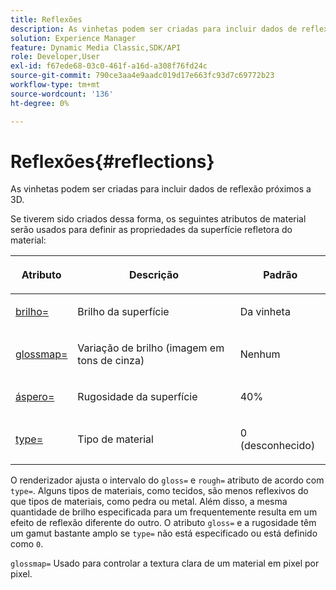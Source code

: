 ```yaml
---
title: Reflexões
description: As vinhetas podem ser criadas para incluir dados de reflexão próximos a 3D.
solution: Experience Manager
feature: Dynamic Media Classic,SDK/API
role: Developer,User
exl-id: f67ede68-03c0-461f-a16d-a308f76fd24c
source-git-commit: 790ce3aa4e9aadc019d17e663fc93d7c69772b23
workflow-type: tm+mt
source-wordcount: '136'
ht-degree: 0%

---
```


# Reflexões{#reflections}

As vinhetas podem ser criadas para incluir dados de reflexão próximos a 3D.

Se tiverem sido criados dessa forma, os seguintes atributos de material serão usados para definir as propriedades da superfície refletora do material:

<table id="table_8769C726A17E412FB41F7CB87690B1FE"> 
 <thead> 
  <tr> 
   <th class="entry"> <p>Atributo </p> </th> 
   <th class="entry"> <p>Descrição </p> </th> 
   <th class="entry"> <p>Padrão </p> </th> 
  </tr> 
 </thead>
 <tbody> 
  <tr> 
   <td> <p><a href="../../../../../../ir-api/http-protocol/image-rendering-api-ref/c-ir-http-protocol-ref/c-ir-http-protocol-command-reference/r-ir-http-gloss.md#reference-325aef2ee51e4e1584a06047427340ca" type="reference" format="dita" scope="local"> <span class="codeph"> brilho=</span> </a> </p> </td> 
   <td> <p>Brilho da superfície </p> </td> 
   <td> <p>Da vinheta </p> </td> 
  </tr> 
  <tr> 
   <td> <p> <a href="../../../../../../ir-api/http-protocol/image-rendering-api-ref/c-ir-http-protocol-ref/c-ir-http-protocol-command-reference/r-ir-glossmap.md#reference-99940148ae6a401482b2d03c68530f3a" type="reference" format="dita" scope="local"> <span class="codeph"> glossmap= </span> </a> </p> </td> 
   <td> <p>Variação de brilho (imagem em tons de cinza) </p> </td> 
   <td> <p>Nenhum </p> </td> 
  </tr> 
  <tr> 
   <td> <p> <a href="../../../../../../ir-api/http-protocol/image-rendering-api-ref/c-ir-http-protocol-ref/c-ir-http-protocol-command-reference/r-ir-rough.md#reference-00add846b09f4dc39420bda1ca414180" type="reference" format="dita" scope="local"> <span class="codeph"> áspero= </span> </a> </p> </td> 
   <td> <p>Rugosidade da superfície </p> </td> 
   <td> <p>40% </p> </td> 
  </tr> 
  <tr> 
   <td> <p> <a href="../../../../../../ir-api/http-protocol/image-rendering-api-ref/c-ir-http-protocol-ref/c-ir-http-protocol-command-reference/r-ir-http-type.md#reference-128c7de89e2d46838019b560f3f84a35" type="reference" format="dita" scope="local"> <span class="codeph"> type=</span> </a> </p> </td> 
   <td> <p>Tipo de material </p> </td> 
   <td> <p>0 (desconhecido) </p> </td> 
  </tr> 
 </tbody> 
</table>

O renderizador ajusta o intervalo do `gloss=` e `rough=` atributo de acordo com `type=`. Alguns tipos de materiais, como tecidos, são menos reflexivos do que tipos de materiais, como pedra ou metal. Além disso, a mesma quantidade de brilho especificada para um frequentemente resulta em um efeito de reflexão diferente do outro. O atributo `gloss=` e a rugosidade têm um gamut bastante amplo se `type=` não está especificado ou está definido como `0`.

`glossmap=` Usado para controlar a textura clara de um material em pixel por pixel.
